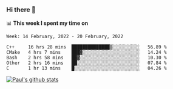 ### Hi there 👋

📊 **This week I spent my time on**
<!--START_SECTION:waka-->
```text
Week: 14 February, 2022 - 20 February, 2022

C++     16 hrs 28 mins  ██████████████▒░░░░░░░░░░   56.89 % 
CMake   4 hrs 7 mins    ███▓░░░░░░░░░░░░░░░░░░░░░   14.24 % 
Bash    2 hrs 58 mins   ██▓░░░░░░░░░░░░░░░░░░░░░░   10.30 % 
Other   2 hrs 16 mins   ██░░░░░░░░░░░░░░░░░░░░░░░   07.84 % 
C       1 hr 13 mins    █░░░░░░░░░░░░░░░░░░░░░░░░   04.26 % 
```
<!--END_SECTION:waka-->


[![Paul's github stats](https://github-readme-stats.vercel.app/api?username=mickeyouyou&theme=dracula&show_icons=true)](https://github.com/anuraghazra/github-readme-stats)
